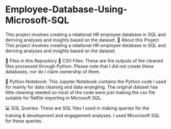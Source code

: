 # Employee-Database-Using-Microsoft-SQL
This project involves creating a relational HR employee database in SQL and deriving analyses and insights based on the dataset.
📝 About this Project
This project involves creating a relational HR employee database in SQL and deriving analyses and insights based on the dataset.

📁 Files in this Repository
📄 CSV Files:
These are the outputs of the cleaned files processed through Python. Please note that I did not create these databases, nor do I claim ownership of them.

📑 Python Notebook:
This Jupyter Notebook contains the Python code I used for mainly for data cleaning and data wrangling. The original dataset has little cleaning needed so most of the code were just making the csv file suitable for flatfile importing in Microsoft SQL.

💻 SQL Queries:
These are SQL files I used in making queries for the training & development and engagement analyses. I used Micorosoft SQL for these queries.
